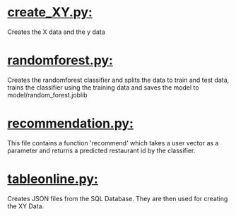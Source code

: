 # [create_XY.py:](https://github.com/kettroni/recommendations/blob/master/src/create_XY.py)
Creates the X data and the y data

# [randomforest.py:](https://github.com/kettroni/recommendations/blob/master/src/randomforest.py)
Creates the randomforest classifier and splits the data to train and test data, trains the classifier using the training data and saves the model to model/random_forest.joblib

# [recommendation.py:](https://github.com/kettroni/Recommendations/blob/master/src/recommendation.py)
This file contains a function 'recommend' which takes a user vector as a parameter and returns a predicted restaurant id by the classifier.

# [tableonline.py:](https://github.com/kettroni/recommendations/blob/master/data/tableonline.py)
Creates JSON files from the SQL Database. They are then used for creating the XY Data.
